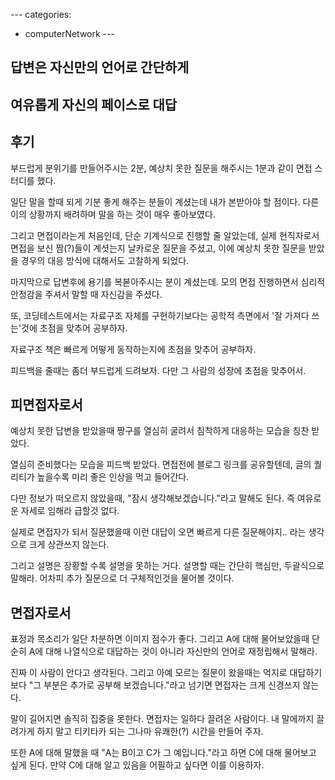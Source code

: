 ​---
categories:

- computerNetwork
  ​---

## 답변은 자신만의 언어로 간단하게

## 여유롭게 자신의 페이스로 대답

## 후기

부드럽게 분위기를 만들어주시는 2분, 예상치 못한 질문을 해주시는 1분과 같이 면접 스터디를 했다.

일단 말을 할때 되게 기분 좋게 해주는 분들이 계셨는데 내가 본받아야 할 점이다. 다른 이의 상황까지 배려하며 말을 하는 것이 매우 좋아보였다.

그리고 면접이라는게 처음인데, 단순 기계식으로 진행할 줄 알았는데, 실제 현직자로서 면접을 보신 짬(?)들이 계셧는지 날카로운 질문을 주셨고, 이에 예상치 못한 질문을 받았을 경우의 대응 방식에 대해서도 고찰하게 되었다.

마지막으로 답변후에 용기를 복볻아주시는 분이 계셨는데. 모의 면접 진행하면서 심리적 안정감을 주셔서 말할 때 자신감을 주셨다.

또, 코딩테스트에서는 자료구조 자체를 구현하기보다는 공학적 측면에서 '잘 가져다 쓰는'것에 초점을 맞추어 공부하자.

자료구조 책은 빠르게 어떻게 동작하는지에 초점을 맞추어 공부하자.

피드백을 줄때는 좀더 부드럽게 드려보자. 다만 그 사람의 성장에 초점을 맞추어서.

## 피면접자로서

예상치 못한 답변을 받았을때 짱구를 열심히 굴려서 침착하게 대응하는 모습을 칭찬 받았다.

열심히 준비했다는 모습을 피드백 받았다. 면접전에 블로그 링크를 공유할텐데, 글의 퀄리티가 높을수록 미리 좋은 인상을 먹고 들어간다.

다만 정보가 떠오르지 않았을때, "잠시 생각해보겠습니다."라고 말해도 된다. 즉 여유로운 자세로 임해라 급할것 없다.

실제로 면접자가 되서 질문했을때 이런 대답이 오면 빠르게 다른 질문해야지.. 라는 생각으로 크게 상관쓰지 않는다.

그리고 설명은 장황할 수록 설명을 못하는 거다. 설명할 때는 간단히 핵심만, 두괄식으로 말해라. 어차피 추가 질문으로 더 구체적인것을 물어볼 것이다.

## 면접자로서

표정과 목소리가 일단 차분하면 이미지 점수가 좋다. 그리고 A에 대해 물어보았을때 단순히 A에 대해 나열식으로 대답하는 것이 아니라 자신만의 언어로 재정립해서 말해라.

진짜 이 사람이 안다고 생각된다. 그리고 아예 모르는 질문이 왔을때는 억지로 대답하기 보다 "그 부분은 추가로 공부해 보겠습니다."라고 넘기면 면접자는 크게 신경쓰지 않는다.

말이 길어지면 솔직히 집중을 못한다. 면접자는 일하다 끌려온 사람이다. 내 말에까지 끌려가게 하지 말고 티키타카 되는 그나마 유쾌한(?) 시간을 만들어 주자.

또한 A에 대해 말했을 때 "A는 B이고 C가 그 예입니다."라고 하면 C에 대해 물어보고 싶게 된다. 만약 C에 대해 알고 있음을 어필하고 싶다면 이를 이용하자.
